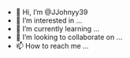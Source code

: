 - 👋 Hi, I’m @JJohnyy39
- 👀 I’m interested in ...
- 🌱 I’m currently learning ...
- 💞️ I’m looking to collaborate on ...
- 📫 How to reach me ...

<!---i want to be involved with a group of crypto traders so we can all take our Coinbase portfolios to 6 figures i wish 
JJohnyy39/JJohnyy39 is a ✨ special ✨ repository because its `README.md` (this file) appears on your GitHub profile.
You can click the Preview link to take a look at your changes.
--->
